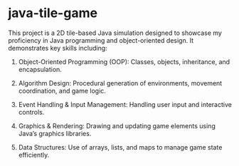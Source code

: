 # java-tile-game
This project is a 2D tile-based Java simulation designed to showcase my proficiency in Java programming and object-oriented design. It demonstrates key skills including:

1. Object-Oriented Programming (OOP): Classes, objects, inheritance, and encapsulation.

2. Algorithm Design: Procedural generation of environments, movement coordination, and game logic.

3. Event Handling & Input Management: Handling user input and interactive controls.

4. Graphics & Rendering: Drawing and updating game elements using Java’s graphics libraries.

5. Data Structures: Use of arrays, lists, and maps to manage game state efficiently.
